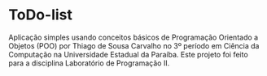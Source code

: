 # ToDo-list
Aplicação simples usando conceitos básicos de Programação Orientado a Objetos (POO) por Thiago de Sousa Carvalho no 3º período em Ciência da Computação na Universidade Estadual da Paraíba. Este projeto foi feito para a disciplina Laboratório de Programação II. 
